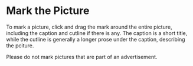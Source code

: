 # Mark the Picture

To mark a picture, click and drag the mark around the entire picture, including the caption and cutline if there is any. The caption is a short title, while the cutline is generally a longer prose under the caption, describing the pciture.

Please do not mark pictures that are part of an advertisement.

